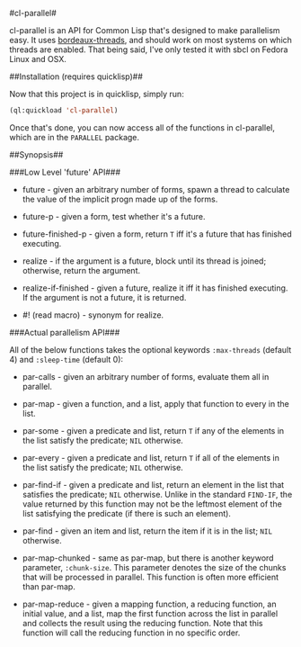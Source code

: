 #cl-parallel#

cl-parallel is an API for Common Lisp that's designed to make parallelism easy.
It uses [bordeaux-threads][bt], and should work on most systems on which threads are
enabled. That being said, I've only tested it with sbcl on Fedora Linux and
OSX.

##Installation (requires quicklisp)##

Now that this project is in quicklisp, simply run:
```lisp
(ql:quickload 'cl-parallel)
```

Once that's done, you can now access all of the functions in
cl-parallel, which are in the `PARALLEL` package.

##Synopsis##

###Low Level 'future' API###

* future - given an arbitrary number of forms, spawn a thread to calculate
the value of the implicit progn made up of the forms.

* future-p - given a form, test whether it's a future.

* future-finished-p - given a form, return `T` iff it's a future that has
finished executing.

* realize - if the argument is a future, block until its thread is
joined; otherwise, return the argument.

* realize-if-finished - given a future, realize it iff it has finished
executing.  If the argument is not a future, it is returned.

* \#! (read macro) - synonym for realize.

###Actual parallelism API###

All of the below functions takes the optional keywords `:max-threads` (default 4)
and `:sleep-time` (default 0):

* par-calls - given an arbitrary number of forms, evaluate them all in
parallel.

* par-map - given a function, and a list, apply that function to every
in the list.

* par-some - given a predicate and list, return `T` if any of the
elements in the list satisfy the predicate; `NIL` otherwise.

* par-every - given a predicate and list, return `T` if all of the
elements in the list satisfy the predicate; `NIL` otherwise.

* par-find-if - given a predicate and list, return an element in
the list that satisfies the predicate; `NIL` otherwise. Unlike
in the standard `FIND-IF`, the value returned by this function may not
be the leftmost element of the list satisfying the predicate (if there is
such an element).

* par-find - given an item and list, return the item if it is in
the list; `NIL` otherwise.

* par-map-chunked - same as par-map, but there is another keyword
parameter, `:chunk-size`. This parameter denotes the size of the
chunks that will be processed in parallel. This function is often more
efficient than par-map.

* par-map-reduce - given a mapping function, a reducing function, an initial
value, and a list, map the first function across the list in parallel and
collects the result using the reducing function. Note that this function will
call the reducing function in no specific order.

[bt]: http://common-lisp.net/project/bordeaux-threads/ "Bordeaux Threads"
